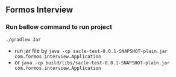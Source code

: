 ## Formos Interview

### Run bellow command to run project

`./gradlew Jar`
* run jar file by `java -cp sacle-test-0.0.1-SNAPSHOT-plain.jar com.formos.interview.Application`
* or `java -cp build/libs/sacle-test-0.0.1-SNAPSHOT-plain.jar com.formos.interview.Application`


